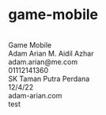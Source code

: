 # game-mobile
<br>
Game Mobile 
<br>
Adam Arian M. Aidil Azhar
<br>
adam.arian@me.com
<br>
01112141360
<br>
SK Taman Putra Perdana
<br>
12/4/22
<br>
adam-arian.com
<br>
test